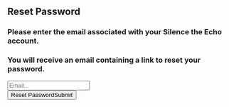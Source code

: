 
<html>

<head>
  <title>Silence the Echo</title>
</head>

<body>
  <form action="https://silencetheecho.github.io/SilenceTheEcho/passwordReset" method="get">
  <h2>Reset Password</h2>
   <h3>Please enter the email associated with your Silence the Echo account.  </h3>
   <h3>You will receive an email containing a link to reset your password.</h3>
    <div>
      <input id="email" type="text" placeholder="Email...">
    </div>
      <div>
      <button id="submit" type="submit">Reset PasswordSubmit</button>
    </div>
  </form>
  
  
  
    

  <!--Include firebase.js  -->
  
<script src="https://www.gstatic.com/firebasejs/4.6.2/firebase.js"></script>
<script>
 var auth = firebase.auth();
var emailAddress = "user@example.com";

auth.sendPasswordResetEmail(emailAddress).then(function() {
  // Email sent.
}).catch(function(error) {
  // An error happened.
});

</script>
</body>
